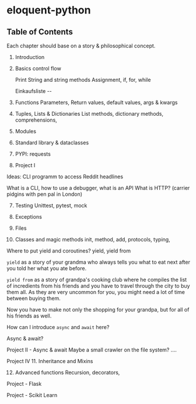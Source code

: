 # eloquent-python

## Table of Contents

Each chapter should base on a story & philosophical concept.


1. Introduction

2. Basics control flow
   
   Print
   String and string methods
   Assignment, if, for, while
   
   Einkaufsliste -- 
   
3. Functions
   Parameters, Return values, default values, args & kwargs

4. Tuples, Lists & Dictionaries
   List methods, dictionary methods, comprehensions,

5. Modules

5. Standard library & dataclasses

6. PYPI: requests

7. Project I

Ideas: CLI programm to access Reddit headlines

What is a CLI, how to use a debugger, what is an API
What is HTTP? (carrier pidgins with pen pal in London)

7. Testing
Unittest, pytest, mock

8. Exceptions

9. Files

10. Classes and magic methods
init, method,
add, protocols, typing, 


Where to put yield and coroutines?
yield, yield from

`yield` as a story of your grandma who always tells you what to eat next after
you told her what you ate before.

`yield from` as a story of grandpa's cooking club where he compiles the list
of incredients from his friends and you have to travel through the city to buy
them all. As they are very uncommon for you, you might need a lot of time
between buying them.

Now you have to make not only the shopping for your grandpa, but for all of his
friends as well.

How can I introduce `async` and `await` here?

Async & await?

Project II - Async & await
Maybe a small crawler on the file system?
....

Project IV
11. Inheritance and Mixins

12. Advanced functions
Recursion, decorators, 


Project - Flask

Project - Scikit Learn

